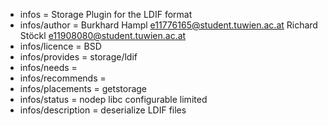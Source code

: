 - infos = Storage Plugin for the LDIF format
- infos/author = Burkhard Hampl <e11776165@student.tuwien.ac.at> Richard Stöckl <e11908080@student.tuwien.ac.at>
- infos/licence = BSD
- infos/provides = storage/ldif
- infos/needs =
- infos/recommends =
- infos/placements = getstorage
- infos/status = nodep libc configurable limited
- infos/description = deserialize LDIF files

